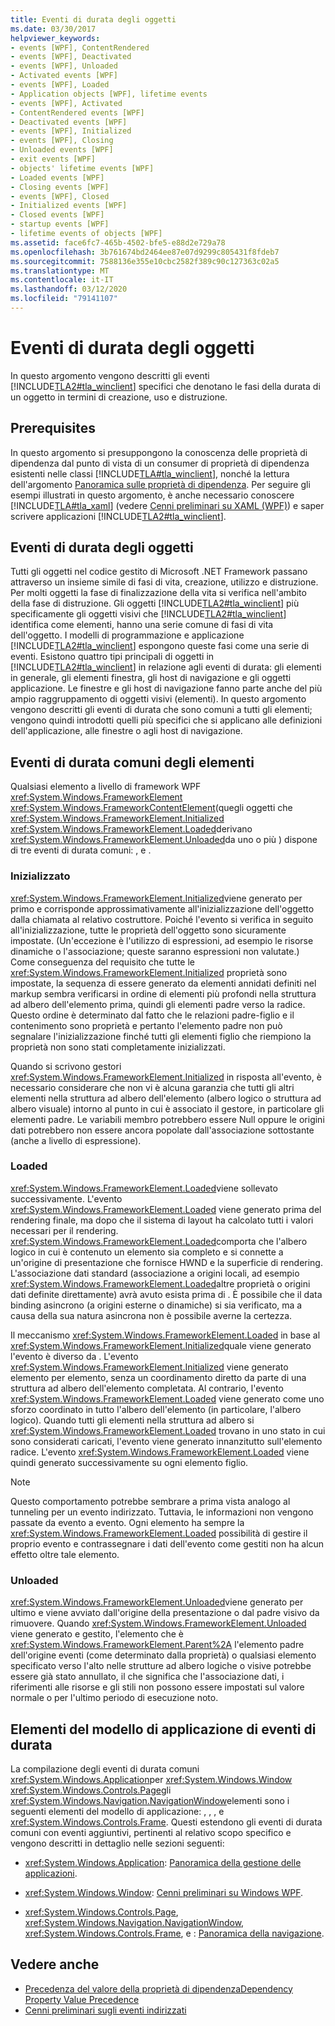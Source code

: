 ```yaml
---
title: Eventi di durata degli oggetti
ms.date: 03/30/2017
helpviewer_keywords:
- events [WPF], ContentRendered
- events [WPF], Deactivated
- events [WPF], Unloaded
- Activated events [WPF]
- events [WPF], Loaded
- Application objects [WPF], lifetime events
- events [WPF], Activated
- ContentRendered events [WPF]
- Deactivated events [WPF]
- events [WPF], Initialized
- events [WPF], Closing
- Unloaded events [WPF]
- exit events [WPF]
- objects' lifetime events [WPF]
- Loaded events [WPF]
- Closing events [WPF]
- events [WPF], Closed
- Initialized events [WPF]
- Closed events [WPF]
- startup events [WPF]
- lifetime events of objects [WPF]
ms.assetid: face6fc7-465b-4502-bfe5-e88d2e729a78
ms.openlocfilehash: 3b761674bd2464ee87e07d9299c805431f8fdeb7
ms.sourcegitcommit: 7588136e355e10cbc2582f389c90c127363c02a5
ms.translationtype: MT
ms.contentlocale: it-IT
ms.lasthandoff: 03/12/2020
ms.locfileid: "79141107"
---
```

# <a name="object-lifetime-events"></a>Eventi di durata degli oggetti
In questo argomento vengono descritti gli eventi [!INCLUDE[TLA2#tla_winclient](../../../../includes/tla2sharptla-winclient-md.md)] specifici che denotano le fasi della durata di un oggetto in termini di creazione, uso e distruzione.  

<a name="prerequisites"></a>
## <a name="prerequisites"></a>Prerequisites  
 In questo argomento si presuppongono la conoscenza delle proprietà di dipendenza dal punto di vista di un consumer di proprietà di dipendenza esistenti nelle classi [!INCLUDE[TLA#tla_winclient](../../../../includes/tlasharptla-winclient-md.md)], nonché la lettura dell'argomento [Panoramica sulle proprietà di dipendenza](dependency-properties-overview.md). Per seguire gli esempi illustrati in questo argomento, è anche necessario conoscere [!INCLUDE[TLA#tla_xaml](../../../../includes/tlasharptla-xaml-md.md)] (vedere [Cenni preliminari su XAML (WPF)](../../../desktop-wpf/fundamentals/xaml.md)) e saper scrivere applicazioni [!INCLUDE[TLA2#tla_winclient](../../../../includes/tla2sharptla-winclient-md.md)].  
  
<a name="intro"></a>
## <a name="object-lifetime-events"></a>Eventi di durata degli oggetti  
 Tutti gli oggetti nel codice gestito di Microsoft .NET Framework passano attraverso un insieme simile di fasi di vita, creazione, utilizzo e distruzione. Per molti oggetti la fase di finalizzazione della vita si verifica nell'ambito della fase di distruzione. Gli oggetti [!INCLUDE[TLA2#tla_winclient](../../../../includes/tla2sharptla-winclient-md.md)] più specificamente gli oggetti visivi che [!INCLUDE[TLA2#tla_winclient](../../../../includes/tla2sharptla-winclient-md.md)] identifica come elementi, hanno una serie comune di fasi di vita dell'oggetto. I modelli di programmazione e applicazione [!INCLUDE[TLA2#tla_winclient](../../../../includes/tla2sharptla-winclient-md.md)] espongono queste fasi come una serie di eventi. Esistono quattro tipi principali di oggetti in [!INCLUDE[TLA2#tla_winclient](../../../../includes/tla2sharptla-winclient-md.md)] in relazione agli eventi di durata: gli elementi in generale, gli elementi finestra, gli host di navigazione e gli oggetti applicazione. Le finestre e gli host di navigazione fanno parte anche del più ampio raggruppamento di oggetti visivi (elementi). In questo argomento vengono descritti gli eventi di durata che sono comuni a tutti gli elementi; vengono quindi introdotti quelli più specifici che si applicano alle definizioni dell'applicazione, alle finestre o agli host di navigazione.  
  
<a name="common_events"></a>
## <a name="common-lifetime-events-for-elements"></a>Eventi di durata comuni degli elementi  
 Qualsiasi elemento a livello di framework WPF <xref:System.Windows.FrameworkElement> <xref:System.Windows.FrameworkContentElement>(quegli oggetti che <xref:System.Windows.FrameworkElement.Initialized> <xref:System.Windows.FrameworkElement.Loaded>derivano <xref:System.Windows.FrameworkElement.Unloaded>da uno o più ) dispone di tre eventi di durata comuni: , e .  
  
### <a name="initialized"></a>Inizializzato  
 <xref:System.Windows.FrameworkElement.Initialized>viene generato per primo e corrisponde approssimativamente all'inizializzazione dell'oggetto dalla chiamata al relativo costruttore. Poiché l'evento si verifica in seguito all'inizializzazione, tutte le proprietà dell'oggetto sono sicuramente impostate. (Un'eccezione è l'utilizzo di espressioni, ad esempio le risorse dinamiche o l'associazione; queste saranno espressioni non valutate.) Come conseguenza del requisito che tutte le <xref:System.Windows.FrameworkElement.Initialized> proprietà sono impostate, la sequenza di essere generato da elementi annidati definiti nel markup sembra verificarsi in ordine di elementi più profondi nella struttura ad albero dell'elemento prima, quindi gli elementi padre verso la radice. Questo ordine è determinato dal fatto che le relazioni padre-figlio e il contenimento sono proprietà e pertanto l'elemento padre non può segnalare l'inizializzazione finché tutti gli elementi figlio che riempiono la proprietà non sono stati completamente inizializzati.  
  
 Quando si scrivono gestori <xref:System.Windows.FrameworkElement.Initialized> in risposta all'evento, è necessario considerare che non vi è alcuna garanzia che tutti gli altri elementi nella struttura ad albero dell'elemento (albero logico o struttura ad albero visuale) intorno al punto in cui è associato il gestore, in particolare gli elementi padre. Le variabili membro potrebbero essere Null oppure le origini dati potrebbero non essere ancora popolate dall'associazione sottostante (anche a livello di espressione).  
  
### <a name="loaded"></a>Loaded  
 <xref:System.Windows.FrameworkElement.Loaded>viene sollevato successivamente. L'evento <xref:System.Windows.FrameworkElement.Loaded> viene generato prima del rendering finale, ma dopo che il sistema di layout ha calcolato tutti i valori necessari per il rendering. <xref:System.Windows.FrameworkElement.Loaded>comporta che l'albero logico in cui è contenuto un elemento sia completo e si connette a un'origine di presentazione che fornisce HWND e la superficie di rendering. L'associazione dati standard (associazione a origini locali, ad esempio <xref:System.Windows.FrameworkElement.Loaded>altre proprietà o origini dati definite direttamente) avrà avuto esista prima di . È possibile che il data binding asincrono (a origini esterne o dinamiche) si sia verificato, ma a causa della sua natura asincrona non è possibile averne la certezza.  
  
 Il meccanismo <xref:System.Windows.FrameworkElement.Loaded> in base al <xref:System.Windows.FrameworkElement.Initialized>quale viene generato l'evento è diverso da . L'evento <xref:System.Windows.FrameworkElement.Initialized> viene generato elemento per elemento, senza un coordinamento diretto da parte di una struttura ad albero dell'elemento completata. Al contrario, l'evento <xref:System.Windows.FrameworkElement.Loaded> viene generato come uno sforzo coordinato in tutto l'albero dell'elemento (in particolare, l'albero logico). Quando tutti gli elementi nella struttura ad albero si <xref:System.Windows.FrameworkElement.Loaded> trovano in uno stato in cui sono considerati caricati, l'evento viene generato innanzitutto sull'elemento radice. L'evento <xref:System.Windows.FrameworkElement.Loaded> viene quindi generato successivamente su ogni elemento figlio.  
  
> [!NOTE]
> Questo comportamento potrebbe sembrare a prima vista analogo al tunneling per un evento indirizzato. Tuttavia, le informazioni non vengono passate da evento a evento. Ogni elemento ha sempre la <xref:System.Windows.FrameworkElement.Loaded> possibilità di gestire il proprio evento e contrassegnare i dati dell'evento come gestiti non ha alcun effetto oltre tale elemento.  
  
### <a name="unloaded"></a>Unloaded  
 <xref:System.Windows.FrameworkElement.Unloaded>viene generato per ultimo e viene avviato dall'origine della presentazione o dal padre visivo da rimuovere. Quando <xref:System.Windows.FrameworkElement.Unloaded> viene generato e gestito, l'elemento che è <xref:System.Windows.FrameworkElement.Parent%2A> l'elemento padre dell'origine eventi (come determinato dalla proprietà) o qualsiasi elemento specificato verso l'alto nelle strutture ad albero logiche o visive potrebbe essere già stato annullato, il che significa che l'associazione dati, i riferimenti alle risorse e gli stili non possono essere impostati sul valore normale o per l'ultimo periodo di esecuzione noto.  
  
<a name="application_model_elements"></a>
## <a name="lifetime-events-application-model-elements"></a>Elementi del modello di applicazione di eventi di durata  
 La compilazione degli eventi di durata comuni <xref:System.Windows.Application>per <xref:System.Windows.Window> <xref:System.Windows.Controls.Page>gli <xref:System.Windows.Navigation.NavigationWindow>elementi sono i seguenti elementi del modello di applicazione: , , , e <xref:System.Windows.Controls.Frame>. Questi estendono gli eventi di durata comuni con eventi aggiuntivi, pertinenti al relativo scopo specifico e vengono descritti in dettaglio nelle sezioni seguenti:  
  
- <xref:System.Windows.Application>: [Panoramica della gestione delle applicazioni](../app-development/application-management-overview.md).  
  
- <xref:System.Windows.Window>: [Cenni preliminari su Windows WPF](../app-development/wpf-windows-overview.md).  
  
- <xref:System.Windows.Controls.Page>, <xref:System.Windows.Navigation.NavigationWindow>, <xref:System.Windows.Controls.Frame>, e : [Panoramica della navigazione](../app-development/navigation-overview.md).  
  
## <a name="see-also"></a>Vedere anche

- [Precedenza del valore della proprietà di dipendenzaDependency Property Value Precedence](dependency-property-value-precedence.md)
- [Cenni preliminari sugli eventi indirizzati](routed-events-overview.md)
